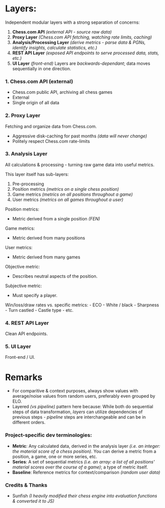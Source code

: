 # Layers:

Independent modular layers with a strong separation of concerns:
1. **Chess.com API** *(external API - source raw data)*
2. **Proxy Layer** *(Chess.com API fetching, watching rate limits, caching)*
3. **Analysis/Processing Layer** *(derive metrics - parse data & PGNs, identify insights, calculate statistics, etc.)*
4. **REST API Layer** *(exposed API endpoints to serve processed data, stats, etc.)*
5. **UI Layer** *(front-end)*
Layers are *backwards-dependant*; data moves sequentially in one direction. 

### 1. Chess.com API (external)
 - Chess.com public API, archiving all chess games
 - External
 - Single origin of all data

### 2. Proxy Layer
Fetching and organize data from Chess.com.
 - Aggressive disk-caching for past months *(data will never change)*
 - Politely respect Chess.com rate-limits

### 3. Analysis Layer
All calculations & processing - turning raw game data into useful metrics.

This layer itself has sub-layers:
 1. Pre-processing
 2. Position metrics *(metrics on a single chess position)*
 3. Game metrics *(metrics on all positions throughout a game)*
 4. User metrics *(metrics on all games throughout a user)*


Position metrics:
 - Metric derived from a single position *(FEN)*

Game metrics:
 - Metric derived from many positions

User metrics:
 - Metric derived from many games

Objective metric:
- Describes neutral aspects of the position.
  
Subjective metric:
- Must specify a player.




Win/loss/draw rates vs. specific metrics:
    - ECO
    - White / black
    - Sharpness
    - Turn castled
    - Castle type
    - etc.

### 4. REST API Layer
Clean API endpoints. 

### 5. UI Layer
Front-end / UI.



# Remarks
- For comparitive & context purposes, always show values with average/noise values from random users, preferably even grouped by ELO.
- Layered *(vs pipeline)* pattern here because: While both do sequential steps of data transformation, *layers* can utilize dependencies of previous steps - *pipeline* steps are interchangeable and can be in different orders.

### Project-specific dev terminologies:
- **Metric**: Any calculated data, derived in the analysis layer *(i.e. an integer: the material score of a chess position)*. You can derive a metric from a position, a game, one or more series, etc.
- **Series**: A set of sequential metrics *(i.e. an array: a list of all positions' material scores over the course of a game)*; a type of metric itself.
- **Baseline**: Reference metrics for context/comparison *(random user data)*


### Credits & Thanks
- Sunfish _(I heavily modified their chess engine into evaluation functions & converted it to JS)_


